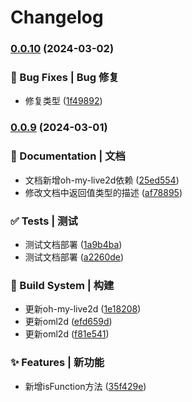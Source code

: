 # Changelog

### [0.0.10](https://github.com/loclink/tianjie/compare/v0.0.9...v0.0.10) (2024-03-02)


### 🐛 Bug Fixes | Bug 修复

* 修复类型 ([1f49892](https://github.com/loclink/tianjie/commit/1f4989263b4d5d0c35c11e2249510dd3962617bc))

### [0.0.9](https://github.com/loclink/tianjie/compare/v0.0.8...v0.0.9) (2024-03-01)


### 📝 Documentation | 文档

* 文档新增oh-my-live2d依赖 ([25ed554](https://github.com/loclink/tianjie/commit/25ed554213925213f7bb2543a034d4f9917058cb))
* 修改文档中返回值类型的描述 ([af78895](https://github.com/loclink/tianjie/commit/af78895bca8ae9463668c6d2f3aa0ece857ee71f))


### ✅ Tests | 测试

* 测试文档部署 ([1a9b4ba](https://github.com/loclink/tianjie/commit/1a9b4ba91af9d311eded5a8fc83c82a3abee5103))
* 测试文档部署 ([a2260de](https://github.com/loclink/tianjie/commit/a2260dec3f77e4ddecbd8379dca75ef1c2d26b1f))


### 👷‍ Build System | 构建

* 更新oh-my-live2d ([1e18208](https://github.com/loclink/tianjie/commit/1e18208a6899388839c78cc054bd88dfec7548a4))
* 更新oml2d ([efd659d](https://github.com/loclink/tianjie/commit/efd659dc51a3635a40689f4649c07f12a134ed02))
* 更新oml2d ([f81e541](https://github.com/loclink/tianjie/commit/f81e5417648c658347e258b07a1b30fd9d3de2d0))


### ✨ Features | 新功能

* 新增isFunction方法 ([35f429e](https://github.com/loclink/tianjie/commit/35f429e0998cd4545a6cd15ff73bab9064ed5e5d))